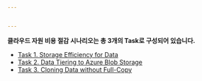 ```yaml
---


---
```


<p><strong>클라우드 자원 비용 절감 시나리오는 총 3개의 Task로 구성되어 있습니다.</strong></p>
<ul>
<li><a href="efficiency.md">Task 1. Storage Efficiency for Data</a></li>
<li><a href="tiering.md">Task 2. Data Tiering to Azure Blob Storage</a></li>
<li><a href="FlexClone.md">Task 3. Cloning Data without Full-Copy</a></li>
</ul>

